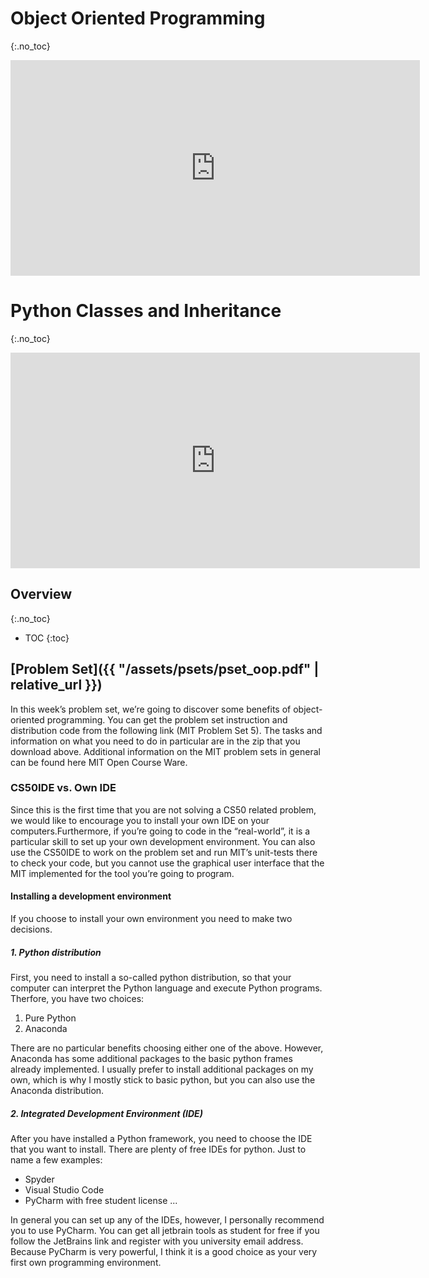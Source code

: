 # Object Oriented Programming
{:.no_toc}

<iframe width="655" height="345" src="https://www.youtube.com/embed/-DP1i2ZU9gk" frameborder="0" allow="accelerometer; autoplay; encrypted-media; gyroscope; picture-in-picture" allowfullscreen></iframe>

# Python Classes and Inheritance
{:.no_toc}

<iframe width="655" height="345" src="https://www.youtube.com/embed/FlGjISF3l78" frameborder="0" allow="accelerometer; autoplay; encrypted-media; gyroscope; picture-in-picture" allowfullscreen></iframe>

## Overview
{:.no_toc}

* TOC
{:toc}

## [Problem Set]({{ "/assets/psets/pset_oop.pdf" | relative_url }})

In this week’s problem set, we’re going to discover some benefits of object-oriented programming. You can get the problem set instruction and distribution code from the following link (MIT Problem Set 5). The tasks and information on what you need to do in particular are in the zip that you download above.
Additional information on the MIT problem sets in general can be found here MIT Open Course Ware.

### CS50IDE vs. Own IDE
Since this is the first time that you are not solving a CS50 related problem, we would like to encourage you to install your own IDE on your computers.Furthermore, if you’re going to code in the “real-world”, it is a particular skill to set up your own development environment.
You can also use the CS50IDE to work on the problem set and run MIT’s unit-tests there to check your code, but you cannot use the graphical user interface that the MIT implemented for the tool you’re going to program.

#### Installing a development environment
If you choose to install your own environment you need to make two decisions.
 
##### 1. Python distribution
First, you need to install a so-called python distribution, so that your computer can interpret the Python language and execute Python programs.
Therfore, you have two choices:
1. Pure Python 
2. Anaconda

There are no particular benefits choosing either one of the above. However, Anaconda has some additional packages to the basic python frames already implemented. I usually prefer to install additional packages on my own, which is why I mostly stick to basic python, but you can also use the Anaconda distribution.

##### 2. Integrated Development Environment (IDE)
After you have installed a Python framework, you need to choose the IDE that you want to install. There are plenty of free IDEs for python. Just to name a few examples:
- Spyder
- Visual Studio Code
- PyCharm with free student license ...

In general you can set up any of the IDEs, however, I personally recommend you to use PyCharm. You can get all jetbrain tools as student for free if you follow the JetBrains link and register with you university email address. Because PyCharm is very powerful, I think it is a good choice as your very first own programming environment.